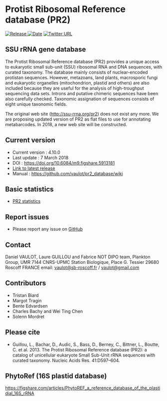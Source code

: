 

# Protist Ribosomal Reference database (PR2)

[![Release](https://img.shields.io/badge/release-4.10.0-blue.svg) ![Date](https://img.shields.io/badge/date-7%20March%202018-lightgrey.svg)](https://github.com/vaulot/pr2_database/releases)  [
![Twitter URL](https://img.shields.io/twitter/url/http/shields.io.svg?style=social)
](https://twitter.com/intent/tweet?text=PR2%20database&url=https://github.com/vaulot/pr2_database&hashtags=PR2database)

## SSU rRNA gene database

The Protist Ribosomal Reference database (PR2) provides a unique access to eukaryotic small sub-unit (SSU) ribosomal RNA and DNA sequences, with curated taxonomy. The database mainly consists of nuclear-encoded protistan sequences. However, metazoans, land plants, macrosporic fungi and eukaryotic organelles (mitochondrion, plastid and others) are also included because they are useful for the analysis of high-troughput sequencing data sets. Introns and putative chimeric sequences have been also carefully checked. Taxonomic assignation of sequences consists of eight unique taxonomic fields.

The original web site (http://ssu-rrna.org/pr2) does not exist any more.  We are proposing updated version of PR2 as flat files to use for annotating metabarcodes. In 2018, a new web site will be constructed.

## Current version
* Current version : 4.10.0
* Last update : 7 March 2018
* DOI : https://doi.org/10.6084/m9.figshare.5913181
* [Link to latest release](https://github.com/vaulot/pr2_database/releases)
* Manual : https://github.com/vaulot/pr2_database/wiki

## Basic statistics
* [PR2 statistics](https://vaulot.github.io/pr2/PR2_analysis.html)

## Report issues
* Please report any issue on [GitHub](https://github.com/vaulot/pr2_database/issues)

## Contact
Daniel VAULOT, Laure GUILLOU and Fabrice NOT
DIPO team, Plankton Group, UMR 7144 CNRS-UPMC
Station Biologique,
Place G. Tessier
29680 Roscoff FRANCE
email: vaulot@sb-roscoff.fr / vaulot@gmail.com

## Contributors
- Tristan Biard
- Margot Tragin
- Bente Edvardsen
- Charles Bachy and Wei Ting Chen
- Solenn Mordret

## Please cite
* Guillou, L., Bachar, D., Audic, S., Bass, D., Berney, C., Bittner, L., Boutte, C. et al. 2013. The Protist Ribosomal Reference database (PR2): a catalog of unicellular eukaryote Small Sub-Unit rRNA sequences with curated taxonomy. Nucleic Acids Res. 41:D597–604.

## PhytoRef (16S plastid database)
https://figshare.com/articles/PhytoREF_a_reference_database_of_the_plastidial_16S_rRNA
